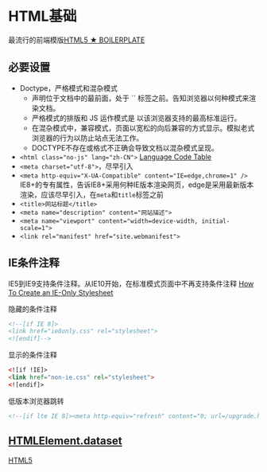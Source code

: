 # HTML基础

最流行的前端模版[HTML5 ★ BOILERPLATE](https://html5boilerplate.com/)

## 必要设置

+ Doctype，严格模式和混杂模式
  + <!DOCTYPE> 声明位于文档中的最前面，处于 `<html>` 标签之前。告知浏览器以何种模式来渲染文档。
  + 严格模式的排版和 JS 运作模式是 以该浏览器支持的最高标准运行。
  + 在混杂模式中，兼容模式，页面以宽松的向后兼容的方式显示。模拟老式浏览器的行为以防止站点无法工作。
  + DOCTYPE不存在或格式不正确会导致文档以混杂模式呈现。
+ `<html class="no-js" lang="zh-CN">` [Language Code Table](http://www.lingoes.cn/zh/translator/langcode.htm)
+ `<meta charset="utf-8">`，尽早引入
+ `<meta http-equiv="X-UA-Compatible" content="IE=edge,chrome=1" />` IE8+的专有属性，告诉IE8+采用何种IE版本渲染网页，edge是采用最新版本渲染，应该尽早引入，在`meta`和`title`标签之前
+ `<title>网站标题</title>`
+ `<meta name="description" content="网站描述">`
+ `<meta name="viewport" content="width=device-width, initial-scale=1">`
+ `<link rel="manifest" href="site.webmanifest">`

## IE条件注释

IE5到IE9支持条件注释。从IE10开始，在标准模式页面中不再支持条件注释
[How To Create an IE-Only Stylesheet](https://css-tricks.com/how-to-create-an-ie-only-stylesheet/)

隐藏的条件注释

``` HTML
<!--[if IE 8]>
<link href="ie8only.css" rel="stylesheet">
<![endif]-->
```

显示的条件注释

``` HTML
<![if !IE]>
<link href="non-ie.css" rel="stylesheet">
<![endif]>
```

低版本浏览器跳转

``` HTML
<!--[if lte IE 8]><meta http-equiv="refresh" content="0; url=/upgrade.htm"><![endif]-->
```

## [HTMLElement.dataset](https://developer.mozilla.org/zh-CN/docs/Web/API/HTMLElement/dataset)

[HTML5](https://developer.mozilla.org/zh-CN/docs/Web/Guide/HTML/HTML5)
